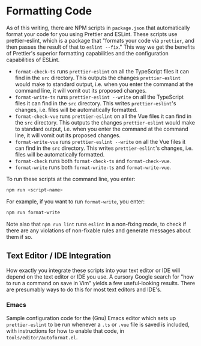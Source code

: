 # Formatting Code

As of this writing, there are NPM scripts in `package.json` that automatically
format your code for you using Prettier and ESLint. These scripts use
prettier-eslint, which is a package that "formats your code via `prettier`, and
then passes the result of that to `eslint --fix`." This way we get the benefits
of Prettier's superior formatting capabilities and the configuration
capabilities of ESLint.

* `format-check-ts` runs `prettier-eslint` on all the TypeScript files it can
  find in the `src` directory. This outputs the changes `prettier-eslint` would
  make to standard output, i.e. when you enter the command at the command line,
  it will vomit out its proposed changes.
* `format-write-ts` runs `prettier-eslint --write` on all the TypeScript files
  it can find in the `src` directory. This writes `prettier-eslint`'s changes,
  i.e. files will be automatically formatted.
* `format-check-vue` runs `prettier-eslint` on all the Vue files it can find in
  the `src` directory. This outputs the changes `prettier-eslint` would make to
  standard output, i.e. when you enter the command at the command line, it will
  vomit out its proposed changes.
* `format-write-vue` runs `prettier-eslint --write` on all the Vue files it can
  find in the `src` directory. This writes `prettier-eslint`'s changes, i.e.
  files will be automatically formatted.
* `format-check` runs both `format-check-ts` and `format-check-vue`.
* `format-write` runs both `format-write-ts` and `format-write-vue`.

To run these scripts at the command line, you enter:

```sh
npm run <script-name>
```

For example, if you want to run `format-write`, you enter:

```sh
npm run format-write
```

Note also that `npm run lint` runs `eslint` in a non-fixing mode, to check if
there are any violations of non-fixable rules and generate messages about them
if so.

## Text Editor / IDE Integration

How exactly you integrate these scripts into your text editor or IDE will depend
on the text editor or IDE you use. A cursory Google search for "how to run a
command on save in Vim" yields a few useful-looking results. There are
presumably ways to do this for most text editors and IDE's.

### Emacs

Sample configuration code for the (Gnu) Emacs editor which sets up
`prettier-eslint` to be run whenever a `.ts` or `.vue` file is saved is
included, with instructions for how to enable that code, in
`tools/editor/autoformat.el`.
